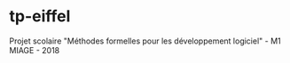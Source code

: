 # tp-eiffel

Projet scolaire "Méthodes formelles pour les développement logiciel" - M1 MIAGE - 2018
